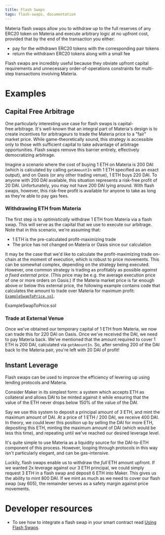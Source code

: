 ```yaml
---
title: Flash Swaps
tags: flash-swaps, documentation
---
```


Materia flash swaps allow you to withdraw up to the full reserves of any ERC20 token on Materia and execute arbitrary logic at no upfront cost, provided that by the end of the transaction you either:

- pay for the withdrawn ERC20 tokens with the corresponding pair tokens
- return the withdrawn ERC20 tokens along with a small fee

Flash swaps are incredibly useful because they obviate upfront capital requirements and unnecessary order-of-operations constraints for multi-step transactions involving Materia.

# Examples

## Capital Free Arbitrage

One particularly interesting use case for flash swaps is capital-free arbitrage. It's well-known that an integral part of Materia's design is to create incentives for arbitrageurs to trade the Materia price to a "fair" market price. While game-theoretically sound, this strategy is accessible only to those with sufficient capital to take advantage of arbitrage opportunities. Flash swaps remove this barrier entirely, effectively democratizing arbitrage.

Imagine a scenario where the cost of buying 1 ETH on Materia is 200 DAI (which is calculated by calling `getAmountIn` with 1 ETH specified as an exact output), and on Oasis (or any other trading venue), 1 ETH buys 220 DAI. To anyone with 200 DAI available, this situation represents a risk-free profit of 20 DAI. Unfortunately, you may not have 200 DAI lying around. With flash swaps, however, this risk-free profit is available for anyone to take as long as they're able to pay gas fees.

### Withdrawing ETH from Materia

The first step is to _optimistically_ withdraw 1 ETH from Materia via a flash swap. This will serve as the capital that we use to execute our arbitrage. Note that in this scenario, we're assuming that:

- 1 ETH is the pre-calculated profit-maximizing trade
- The price has not changed on Materia or Oasis since our calculation

It may be the case that we'd like to calculate the profit-maximizing trade on-chain at the moment of execution, which is robust to price movements. This can be somewhat complex, depending on the strategy being executed. However, one common strategy is trading as profitably as possible _against a fixed external price_. (This price may be e.g. the average execution price of one or more orders on Oasis.) If the Materia market price is far enough above or below this external price, the following example contains code that calculates the amount to trade over Materia for maximum profit: [`ExampleSwapToPrice.sol`](https://github.com/Materia/Materia-v2-periphery/blob/master/contracts/examples/ExampleSwapToPrice.sol).

<Github href="https://github.com/Materia/Materia-v2-periphery/blob/master/contracts/examples/ExampleSwapToPrice.sol">ExampleSwapToPrice.sol</Github>

### Trade at External Venue

Once we've obtained our temporary capital of 1 ETH from Materia, we now can trade this for 220 DAI on Oasis. Once we've received the DAI, we need to pay Materia back. We've mentioned that the amount required to cover 1 ETH is 200 DAI, calculated via `getAmountIn`. So, after sending 200 of the DAI back to the Materia pair, you're left with 20 DAI of profit!

## Instant Leverage

Flash swaps can be used to improve the efficiency of levering up using lending protocols and Materia.

Consider Maker in its simplest form: a system which accepts ETH as collateral and allows DAI to be minted against it while ensuring that the value of the ETH never drops below 150% of the value of the DAI.

Say we use this system to deposit a principal amount of 3 ETH, and mint the maximum amount of DAI. At a price of 1 ETH / 200 DAI, we receive 400 DAI. In theory, we could lever this position up by selling the DAI for more ETH, depositing this ETH, minting the maximum amount of DAI (which would be less this time), and repeating until we've reached our desired leverage level.

It's quite simple to use Materia as a liquidity source for the DAI-to-ETH component of this process. However, looping through protocols in this way isn't particularly elegant, and can be gas-intensive.

Luckily, flash swaps enable us to withdraw the _full_ ETH amount upfront. If we wanted 2x leverage against our 3 ETH principal, we could simply request 3 ETH in a flash swap and deposit 6 ETH into Maker. This gives us the ability to mint 800 DAI. If we mint as much as we need to cover our flash swap (say 605), the remainder serves as a safety margin against price movements.

# Developer resources

- To see how to integrate a flash swap in your smart contract read [Using Flash Swaps](/docs/materia/smart-contract-integration/using-flash-swaps/).
